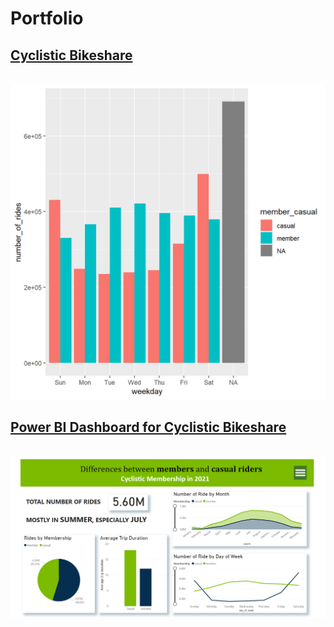 # Portfolio

## [Cyclistic Bikeshare](/projects/Cyclistic/Cyclistic.md)
  <br>
  <img src="projects/Cyclistic/unnamed-chunk-17-1.png?raw=true">
  
## [Power BI Dashboard for Cyclistic Bikeshare](https://app.powerbi.com/view?r=eyJrIjoiZTMwM2ExYWEtODYzYy00OTFlLTllMDYtZTc1ZDhkZjljNmNjIiwidCI6ImM2ZTI5MzdjLTRhYjktNDY3Zi04MGZhLThkYWY1Nzc2MmY4NiJ9&pageName=ReportSection)
  <br>
  <img src="projects/Power BI/Cyclistic.png?raw=true">
